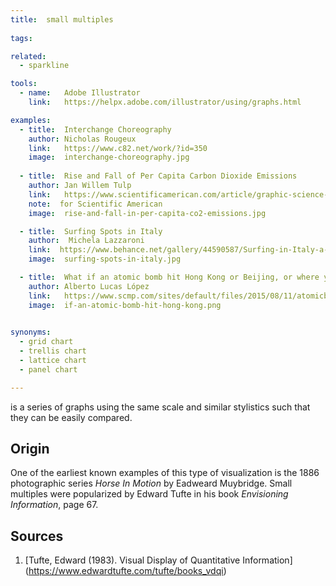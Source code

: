 ```yaml
---
title:  small multiples
  
tags:

related:
  - sparkline

tools:
  - name:   Adobe Illustrator
    link:   https://helpx.adobe.com/illustrator/using/graphs.html

examples:
  - title:  Interchange Choreography
    author: Nicholas Rougeux
    link:   https://www.c82.net/work/?id=350
    image:  interchange-choreography.jpg
    
  - title:  Rise and Fall of Per Capita Carbon Dioxide Emissions
    author: Jan Willem Tulp
    link:   https://www.scientificamerican.com/article/graphic-science-co2-emissions-shrink-in-a-few-cases/
    note:  for Scientific American
    image:  rise-and-fall-in-per-capita-co2-emissions.jpg

  - title:  Surfing Spots in Italy
    author:  Michela Lazzaroni
    link:  https://www.behance.net/gallery/44590587/Surfing-in-Italy-a-visual-guide-La-Lettura-257
    image:  surfing-spots-in-italy.jpg

  - title:  What if an atomic bomb hit Hong Kong or Beijing, or where you live
    author: Alberto Lucas López
    link:   https://www.scmp.com/sites/default/files/2015/08/11/atomicbombs.png
    image:  if-an-atomic-bomb-hit-hong-kong.png
  

synonyms:
  - grid chart
  - trellis chart
  - lattice chart
  - panel chart

---
```


is a series of graphs using the same scale and similar stylistics such that they can be easily compared.

<!--more-->

## Origin

One of the earliest known examples of this type of visualization is the 1886 photographic series <cite>Horse In Motion</cite> by Eadweard Muybridge. Small multiples were popularized by Edward Tufte in his book *Envisioning Information*, page 67.

## Sources
1. [Tufte, Edward (1983). Visual Display of Quantitative Information] (https://www.edwardtufte.com/tufte/books_vdqi)
